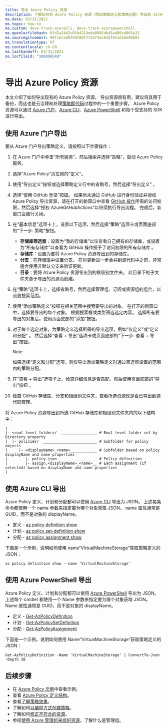 ```yaml
---
title: 导出 Azure Policy 资源
description: 了解如何将 Azure Policy 资源（例如策略定义和策略分配）导出到 GitHub。
ms.date: 03/31/2021
ms.topic: how-to
ms.custom: devx-track-azurecli, devx-track-azurepowershell
ms.openlocfilehash: 8fd2a24d2c01b4214eda88054b45a409cd865a32
ms.sourcegitcommit: 99fc6ced979d780f773d73ec01bf651d18e89b93
ms.translationtype: HT
ms.contentlocale: zh-CN
ms.lasthandoff: 03/31/2021
ms.locfileid: "106096540"
---
```

# <a name="export-azure-policy-resources"></a>导出 Azure Policy 资源

本文介绍了如何导出现有的 Azure Policy 资源。 导出资源很有用，建议将其用于备份，而这也是云治理和处理[策略即代码](../concepts/policy-as-code.md)过程中的一个重要步骤。 Azure Policy 资源可以通过 [Azure 门户](#export-with-azure-portal)、[Azure CLI](#export-with-azure-cli)、[Azure PowerShell](#export-with-azure-powershell) 和每个受支持的 SDK 进行导出。

## <a name="export-with-azure-portal"></a>使用 Azure 门户导出

要从 Azure 门户导出策略定义，请按照以下步骤操作：

1. 在 Azure 门户中单击“所有服务”，然后搜索并选择“策略”，启动 Azure Policy 服务。 

1. 选择“Azure Policy”页左侧的“定义”。

1. 使用“导出定义”按钮或选择策略定义行中的省略号，然后选择“导出定义” 。

1. 选择“使用 GitHub 登录”按钮。 如果尚未通过 GitHub 进行身份验证并授权 Azure Policy 导出资源，请在打开的新窗口中查看 [GitHub 操作](https://github.com/features/actions)所需的访问权限，然后选择“授权 AzureGitHubActions”以继续执行导出流程。 完成后，新窗口会自行关闭。

1. 在“基本信息”选项卡上，设置以下选项，然后选择“策略”选项卡或页面底部的“下一步:  策略”按钮。

   - **存储库筛选器**：设置为“我的存储库”以仅查看自己拥有的存储库，或设置为“所有存储库”以查看为 GitHub 操作授予了访问权限的所有存储库 。
   - **存储库**：设置为要将 Azure Policy 资源导出到的存储库。
   - **分支**：在存储库中设置分支。 在将更新进一步合并到源代码中之前，非常适合使用非默认分支来验证更新。
   - **目录**：要将 Azure Policy 资源导出到的根级别文件夹。 此目录下的子文件夹基于导出的资源而创建。

1. 在“策略”选项卡上，选择省略号，然后选择管理组、订阅或资源组的组合，以设置搜索范围。
   
1. 使用“添加策略定义”按钮在相关范围中搜索要导出的对象。 在打开的侧窗口中，选择要导出的每个对象。 根据搜索框或类型筛选选定内容。 选择所有要导出的对象后，使用页面底部的“添加”按钮。

1. 对于每个选定对象，为策略定义选择所需的导出选项，例如“仅定义”或“定义和分配” 。 然后选择“查看 + 导出”选项卡或页面底部的“下一步: 查看 + 导出”按钮。

   > [!NOTE]
   > 如果选择“定义和分配”选项，则仅导出添加策略定义时通过筛选器设置的范围内的策略分配。

1. 在“查看 + 导出”选项卡上，检查详细信息是否匹配，然后使用页面底部的“导出”按钮 。

1. 检查 GitHub 存储库、分支和根级别文件夹，查看所选资源现是否已导出到源代码管理。

将 Azure Policy 资源导出到所选 GitHub 存储库和根级别文件夹内的以下结构中：

```text
|
|- <root level folder>/  ________________ # Root level folder set by Directory property
|  |- policies/  ________________________ # Subfolder for policy objects
|     |- <displayName>_<name>____________ # Subfolder based on policy displayName and name properties
|        |- policy.json _________________ # Policy definition
|        |- assign.<displayName>_<name>__ # Each assignment (if selected) based on displayName and name properties
|
```

## <a name="export-with-azure-cli"></a>使用 Azure CLI 导出

Azure Policy 定义、计划和分配都可以使用 [Azure CLI](/cli/azure/install-azure-cli) 导出为 JSON。 上述每条命令都使用一个 name 参数来指定要为哪个对象获取 JSON。 name 属性通常是 GUID，而不是对象的 displayName。

- 定义 - [az policy definition show](/cli/azure/policy/definition#az_policy_definition_show)
- 计划 - [az policy set-definition show](/cli/azure/policy/set-definition#az_policy_set_definition_show)
- 分配 - [az policy assignment show](/cli/azure/policy/assignment#az_policy_assignment_show)

下面是一个示例，说明如何使用 name“VirtualMachineStorage”获取策略定义的 JSON：

```azurecli-interactive
az policy definition show --name 'VirtualMachineStorage'
```

## <a name="export-with-azure-powershell"></a>使用 Azure PowerShell 导出

Azure Policy 定义、计划和分配都可以使用 [Azure PowerShell](/powershell/azure/) 导出为 JSON。 上述每个 cmdlet 都使用一个 Name 参数来指定要为哪个对象获取 JSON。 Name 属性通常是 GUID，而不是对象的 displayName。

- 定义 - [Get-AzPolicyDefinition](/powershell/module/az.resources/get-azpolicydefinition)
- 计划 - [Get-AzPolicySetDefinition](/powershell/module/az.resources/get-azpolicysetdefinition)
- 分配 - [Get-AzPolicyAssignment](/powershell/module/az.resources/get-azpolicyassignment)

下面是一个示例，说明如何使用 Name“VirtualMachineStorage”获取策略定义的 JSON：

```azurepowershell-interactive
Get-AzPolicyDefinition -Name 'VirtualMachineStorage' | ConvertTo-Json -Depth 10
```

## <a name="next-steps"></a>后续步骤

- 在 [Azure Policy 示例](../samples/index.md)中查看示例。
- 查看 [Azure Policy 定义结构](../concepts/definition-structure.md)。
- 查看[了解策略效果](../concepts/effects.md)。
- 了解如何[以编程方式创建策略](programmatically-create.md)。
- 了解如何[修正不符合的资源](remediate-resources.md)。
- 参阅[使用 Azure 管理组来组织资源](../../management-groups/overview.md)，了解什么是管理组。
